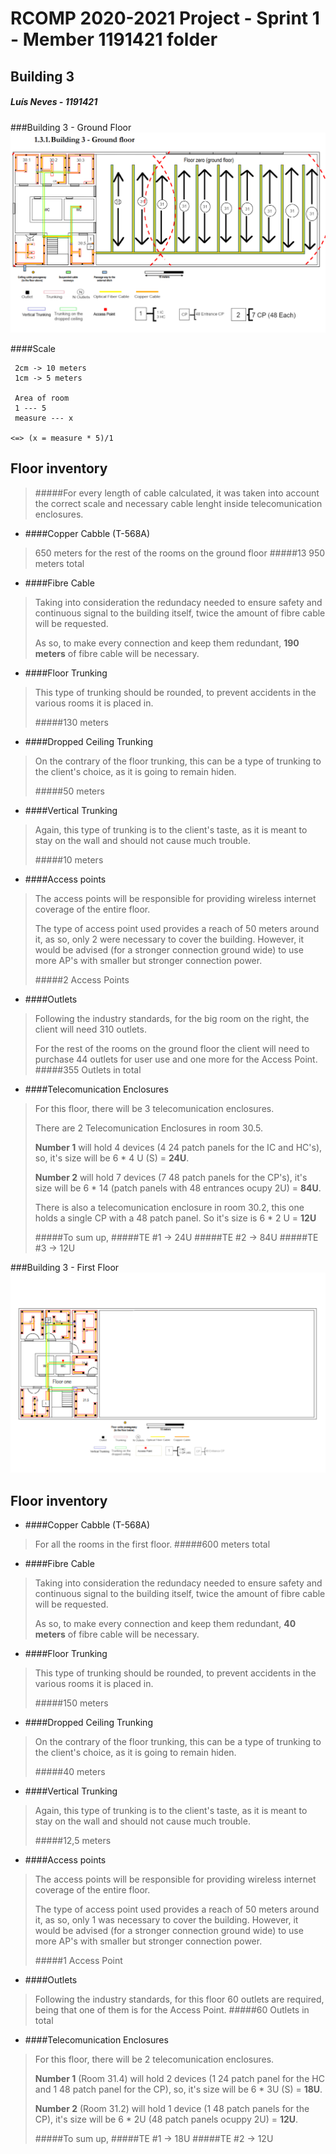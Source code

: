 RCOMP 2020-2021 Project - Sprint 1 - Member 1191421 folder
===========================================

## Building 3 ####
##### Luís Neves - 1191421 ###

###Building 3 - Ground Floor
![floor0.jpg](floor0.jpg)

####Scale
```
 2cm -> 10 meters
 1cm -> 5 meters

 Area of room 
 1 --- 5
 measure --- x

<=> (x = measure * 5)/1
```

## Floor inventory

>#####For every length of cable calculated, it was taken into account the correct scale and necessary cable lenght inside telecomunication enclosures.


* ####Copper Cabble (T-568A)
>650 meters for the rest of the rooms on the ground floor
> #####13 950 meters total
* ####Fibre Cable
>Taking into consideration the redundacy needed to ensure safety and continuous signal to the building itself, twice the amount of fibre cable will be requested. 
>
>As so, to make every connection and keep them redundant, **190 meters** of fibre cable will be necessary.
* ####Floor Trunking
>This type of trunking should be rounded, to prevent accidents in the various rooms it is placed in.
>
>#####130 meters
* ####Dropped Ceiling Trunking
>On the contrary of the floor trunking, this can be a type of trunking to the client's choice, as it is going to remain hiden.
>
>#####50 meters
* ####Vertical Trunking
>Again, this type of trunking is to the client's taste, as it is meant to stay on the wall and should not cause much trouble.
>
>#####10 meters
* ####Access points
>The access points will be responsible for providing wireless internet coverage of the entire floor.
>
>The type of access point used provides a reach of 50 meters around it, as so, only 2 were necessary to cover the building. 
>However, it would be advised (for a stronger connection ground wide) to use more AP's with smaller but stronger connection power.
>
>#####2 Access Points
* ####Outlets
>Following the industry standards, for the big room on the right, the client will need 310 outlets.
>
>For the rest of the rooms on the ground floor the client will need to purchase 44 outlets for user use and one more for the Access Point.
>#####355 Outlets in total
* ####Telecomunication Enclosures
>For this floor, there will be 3 telecomunication enclosures.
>
>There are 2 Telecomunication Enclosures in room 30.5.
>
> **Number 1** will hold 4 devices (4 24 patch panels for the IC and HC's), so, it's size will be 6 * 4 U (S) = **24U**.
>
>**Number 2** will hold 7 devices (7 48 patch panels for the CP's), it's size will be 6 * 14 (patch panels with 48 entrances ocupy 2U) = **84U**.
>
>There is also a telecomunication enclosure in room 30.2, this one holds a single CP with a 48 patch panel.
>So it's size is 6 * 2 U = **12U**
>
>#####To sum up, 
>#####TE #1 -> 24U
>#####TE #2 -> 84U
>#####TE #3 -> 12U


###Building 3 - First Floor
 ![floor1.jpg](floor1.jpg)
 
 ## Floor inventory

* ####Copper Cabble (T-568A)
>For all the rooms in the first floor.
> #####600 meters total
* ####Fibre Cable
>Taking into consideration the redundacy needed to ensure safety and continuous signal to the building itself, twice the amount of fibre cable will be requested. 
>
>As so, to make every connection and keep them redundant, **40 meters** of fibre cable will be necessary.
* ####Floor Trunking
>This type of trunking should be rounded, to prevent accidents in the various rooms it is placed in.
>
>#####150 meters
* ####Dropped Ceiling Trunking
>On the contrary of the floor trunking, this can be a type of trunking to the client's choice, as it is going to remain hiden.
>
>#####40 meters
* ####Vertical Trunking
>Again, this type of trunking is to the client's taste, as it is meant to stay on the wall and should not cause much trouble.
>
>#####12,5 meters
* ####Access points
>The access points will be responsible for providing wireless internet coverage of the entire floor.
>
>The type of access point used provides a reach of 50 meters around it, as so, only 1 was necessary to cover the building. 
>However, it would be advised (for a stronger connection ground wide) to use more AP's with smaller but stronger connection power.
>
>#####1 Access Point
* ####Outlets
>Following the industry standards, for this floor 60 outlets are required, being that one of them is for the Access Point.
>#####60 Outlets in total
* ####Telecomunication Enclosures
>For this floor, there will be 2 telecomunication enclosures.
>
> **Number 1** (Room 31.4) will hold 2 devices (1 24 patch panel for the HC and 1 48 patch panel for the CP), so, it's size will be 6 * 3U (S) = **18U**.
>
>**Number 2** (Room 31.2) will hold 1 device (1 48 patch panels for the CP), it's size will be 6 * 2U (48 patch panels ocuppy 2U) = **12U**.
>
>#####To sum up, 
>#####TE #1 -> 18U
>#####TE #2 -> 12U
